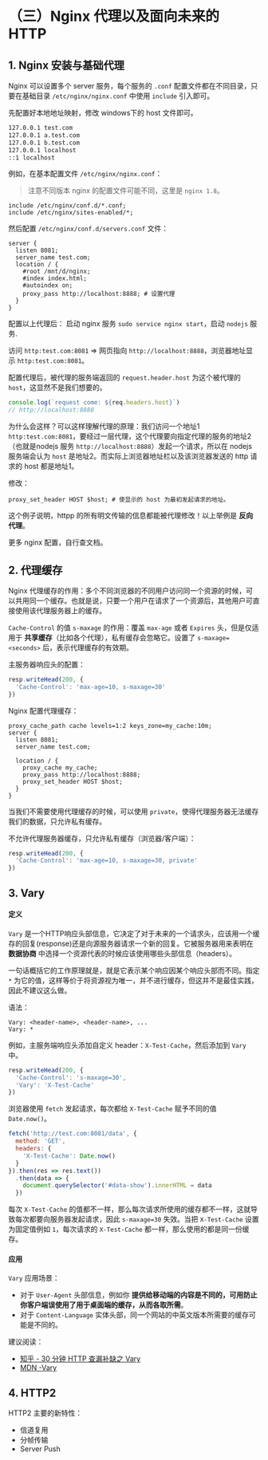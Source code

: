 # （三）Nginx 代理以及面向未来的 HTTP

## 1. Nginx 安装与基础代理

Nginx 可以设置多个 server 服务，每个服务的 `.conf` 配置文件都在不同目录，只要在基础目录 `/etc/nginx/nginx.conf` 中使用 `include` 引入即可。

先配置好本地地址映射，修改 windows下的 host 文件即可。

```txt
127.0.0.1 test.com
127.0.0.1 a.test.com
127.0.0.1 b.test.com
127.0.0.1 localhost
::1 localhost
```

例如，在基本配置文件 `/etc/nginx/nginx.conf`：

> 注意不同版本 nginx 的配置文件可能不同，这里是 `nginx 1.8`。


```nginx
include /etc/nginx/conf.d/*.conf;
include /etc/nginx/sites-enabled/*;
```

然后配置 `/etc/nginx/conf.d/servers.conf` 文件：

```nginx
server {
  listen 8081;
  server_name test.com;
  location / {
    #root /mnt/d/nginx;
    #index index.html;
    #autoindex on;
    proxy_pass http://localhost:8888; # 设置代理
  }
}
```

配置以上代理后：
启动 nginx 服务 `sudo service nginx start`，启动 `nodejs` 服务.

访问 `http:test.com:8081` => 网页指向 `http://localhost:8888`，浏览器地址显示 `http:test.com:8081`。

配置代理后，被代理的服务端返回的 `request.header.host` 为这个被代理的 `host`，这显然不是我们想要的。

```js
console.log(`request come: ${req.headers.host}`)
// http://localhost:8888
```

为什么会这样？可以这样理解代理的原理：我们访问一个地址1 `http:test.com:8081`，要经过一层代理，这个代理要向指定代理的服务的地址2（也就是nodejs 服务 `http://localhost:8888`）发起一个请求，所以在 nodejs 服务端会认为 `host` 是地址2。而实际上浏览器地址栏以及该浏览器发送的 http 请求的 host 都是地址1。

修改：
```nginx
proxy_set_header HOST $host; # 使显示的 host 为最初发起请求的地址。
```

这个例子说明，httpp 的所有明文传输的信息都能被代理修改！以上举例是 **反向代理**。

更多 nginx 配置，自行查文档。

## 2. 代理缓存

Nginx 代理缓存的作用：多个不同浏览器的不同用户访问同一个资源的时候，可以共用同一个缓存。也就是说，只要一个用户在请求了一个资源后，其他用户可直接使用该代理服务器上的缓存。

`Cache-Control` 的值 `s-maxage` 的作用：覆盖 `max-age` 或者 `Expires` 头，但是仅适用于 **共享缓存**（比如各个代理），私有缓存会忽略它。设置了 `s-maxage=<seconds>` 后，表示代理缓存的有效期。 

主服务器响应头的配置：
```js
resp.writeHead(200, {
  'Cache-Control': 'max-age=10, s-maxage=30'
})
```

Nginx 配置代理缓存：
```nginx
proxy_cache_path cache levels=1:2 keys_zone=my_cache:10m;
server {
  listen 8081;
  server_name test.com;

  location / {
    proxy_cache my_cache;
    proxy_pass http://localhost:8888;
    proxy_set_header HOST $host;
  }
}
```

当我们不需要使用代理缓存的时候，可以使用 `private`，使得代理服务器无法缓存我们的数据，只允许私有缓存。

不允许代理服务器缓存，只允许私有缓存（浏览器/客户端）：

```js
resp.writeHead(200, {
  'Cache-Control': 'max-age=10, s-maxage=30, private'
})
```

## 3. Vary

#### 定义

`Vary` 是一个HTTP响应头部信息，它决定了对于未来的一个请求头，应该用一个缓存的回复(response)还是向源服务器请求一个新的回复。它被服务器用来表明在 **数据协商** 中选择一个资源代表的时候应该使用哪些头部信息（headers）。

一句话概括它的工作原理就是，就是它表示某个响应因某个响应头部而不同。指定 `*` 为它的值，这样等价于将资源视为唯一，并不进行缓存，但这并不是最佳实践，因此不建议这么做。

语法：
```
Vary: <header-name>, <header-name>, ...
Vary: *
```

例如，主服务端响应头添加自定义 header：`X-Test-Cache`，然后添加到 `Vary` 中。

```js
resp.writeHead(200, {
  'Cache-Control': 's-maxage=30',
  'Vary': 'X-Test-Cache'
})
```

浏览器使用 `fetch` 发起请求，每次都给 `X-Test-Cache` 赋予不同的值 `Date.now()`。
```js
fetch('http://test.com:8081/data', {
  method: 'GET',
  headers: {
    'X-Test-Cache': Date.now()
  }
}).then(res => res.text())
  .then(data => {
    document.querySelector('#data-show').innerHTML = data
  })
```

每次 `X-Test-Cache` 的值都不一样，那么每次请求所使用的缓存都不一样，这就导致每次都要向服务器发起请求，因此 `s-maxage=30` 失效。当把 `X-Test-Cache` 设置为固定值例如 `1`，每次请求的 `X-Test-Cache` 都一样，那么使用的都是同一份缓存。

#### 应用

`Vary` 应用场景：
- 对于 `User-Agent` 头部信息，例如你 **提供给移动端的内容是不同的，可用防止你客户端误使用了用于桌面端的缓存，从而各取所需**。 
- 对于 `Content-Language` 实体头部，同一个网站的中英文版本所需要的缓存可能是不同的。

建议阅读：
- [知乎 - 30 分钟 HTTP 查漏补缺之 Vary](https://zhuanlan.zhihu.com/p/47049060)
- [MDN -Vary](https://developer.mozilla.org/zh-CN/docs/Web/HTTP/Headers/vary)

## 4. HTTP2

HTTP2 主要的新特性：
- 信道复用
- 分帧传输
- Server Push

